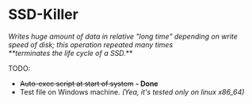 # SSD-Killer
_Writes huge amount of data in relative "long time" depending on write speed of disk; this operation repeated many times  
**terminates the life cycle of a SSD._**

TODO: 
* ~~Auto-exec script at start of system~~ **- Done**
* Test file on Windows machine. _(Yea, it's tested only on linux x86_64)_
